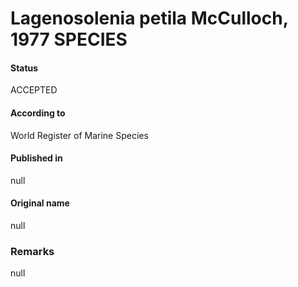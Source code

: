 Lagenosolenia petila McCulloch, 1977 SPECIES
=======

#### Status
ACCEPTED

#### According to
World Register of Marine Species

#### Published in
null

#### Original name
null

### Remarks
null